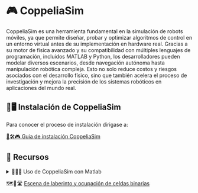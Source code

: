 # 🎮 CoppeliaSim

CoppeliaSim es una herramienta fundamental en la simulación de robots móviles, ya que permite diseñar, probar y optimizar algoritmos de control en un entorno virtual antes de su implementación en hardware real. Gracias a su motor de física avanzado y su compatibilidad con múltiples lenguajes de programación, incluidos MATLAB y Python, los desarrolladores pueden modelar diversos escenarios, desde navegación autónoma hasta manipulación robótica compleja. Esto no solo reduce costos y riesgos asociados con el desarrollo físico, sino que también acelera el proceso de investigación y mejora la precisión de los sistemas robóticos en aplicaciones del mundo real.

## 💾🖥️ Instalación de CoppeliaSim

Para conocer el proceso de instalación dirigase a:

[🚀🛠️🎮 Guia de instalación CoppeliaSim](./Instalacion.md)

## 📂 Recursos  

<details>
  <summary>🔗🤖📡 Uso de CoppeliaSim con Matlab</summary>

- [📡🔄📊 Guia CoppeliaSim - Conexión Matlab y CoppeliaSim](./Recursos/Uso_con_Matlab/Guias/Guia_CoppeliaSim_Matlab_01.md)
- [🤖🔄📈 Guía CoppeliaSim - Intercambio de información entre Matlab y CoppeliaSim](./Recursos/Uso_con_Matlab/Guias/Guia_CoppeliaSim_Matlab_02.md)
- [📊➡️📍 Guía CoppeliaSim - Modificación de posición en CoppeliaSim desde MATLAB](./Recursos/Uso_con_Matlab/Guias/Guia_CoppeliaSim_Matlab_03.md)
</details>

🗺️🧭🛣️ [Escena de laberinto y ocupación de celdas binarias](./Recursos/Mapas_navegacion/)